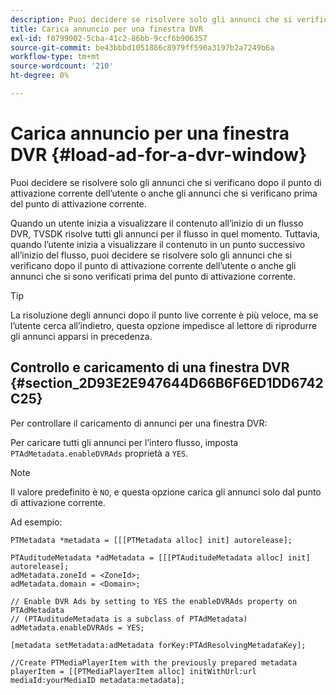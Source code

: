 ```yaml
---
description: Puoi decidere se risolvere solo gli annunci che si verificano dopo il punto di attivazione corrente dell’utente o anche gli annunci che si verificano prima del punto di attivazione corrente.
title: Carica annuncio per una finestra DVR
exl-id: f0799002-5cba-41c2-86bb-9ccf6b906357
source-git-commit: be43bbbd1051886c8979ff590a3197b2a7249b6a
workflow-type: tm+mt
source-wordcount: '210'
ht-degree: 0%

---
```


# Carica annuncio per una finestra DVR {#load-ad-for-a-dvr-window}

Puoi decidere se risolvere solo gli annunci che si verificano dopo il punto di attivazione corrente dell’utente o anche gli annunci che si verificano prima del punto di attivazione corrente.

Quando un utente inizia a visualizzare il contenuto all’inizio di un flusso DVR, TVSDK risolve tutti gli annunci per il flusso in quel momento. Tuttavia, quando l’utente inizia a visualizzare il contenuto in un punto successivo all’inizio del flusso, puoi decidere se risolvere solo gli annunci che si verificano dopo il punto di attivazione corrente dell’utente o anche gli annunci che si sono verificati prima del punto di attivazione corrente.

>[!TIP]
>
>La risoluzione degli annunci dopo il punto live corrente è più veloce, ma se l’utente cerca all’indietro, questa opzione impedisce al lettore di riprodurre gli annunci apparsi in precedenza.

## Controllo e caricamento di una finestra DVR {#section_2D93E2E947644D66B6F6ED1DD6742C25}

Per controllare il caricamento di annunci per una finestra DVR:

Per caricare tutti gli annunci per l’intero flusso, imposta `PTAdMetadata.enableDVRAds` proprietà a `YES`.

>[!NOTE]
>
>Il valore predefinito è `NO`, e questa opzione carica gli annunci solo dal punto di attivazione corrente.

Ad esempio:

```
PTMetadata *metadata = [[[PTMetadata alloc] init] autorelease]; 
 
PTAuditudeMetadata *adMetadata = [[[PTAuditudeMetadata alloc] init] autorelease];  
adMetadata.zoneId = <ZoneId>; 
adMetadata.domain = <Domain>; 
 
// Enable DVR Ads by setting to YES the enableDVRAds property on PTAdMetadata  
// (PTAuditudeMetadata is a subclass of PTAdMetadata)  
adMetadata.enableDVRAds = YES; 
 
[metadata setMetadata:adMetadata forKey:PTAdResolvingMetadataKey]; 
 
//Create PTMediaPlayerItem with the previously prepared metadata    
playerItem = [[PTMediaPlayerItem alloc] initWithUrl:url mediaId:yourMediaID metadata:metadata]; 
```
